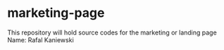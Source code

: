 # marketing-page

This repository will hold source codes for the marketing or landing page
Name: Rafal Kaniewski
